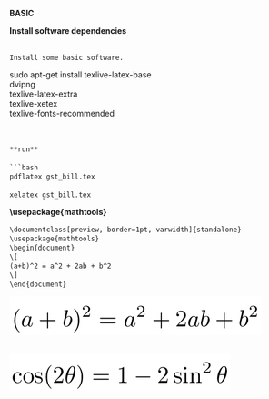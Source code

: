 
**BASIC**



**Install software dependencies**


```

Install some basic software.

```
sudo apt-get install texlive-latex-base \
dvipng \
texlive-latex-extra \
texlive-xetex \
texlive-fonts-recommended
```


**run**

```bash
pdflatex gst_bill.tex

xelatex gst_bill.tex

```



**\usepackage{mathtools}**


```
\documentclass[preview, border=1pt, varwidth]{standalone}
\usepackage{mathtools}
\begin{document}
\[
(a+b)^2 = a^2 + 2ab + b^2
\]
\end{document}
```

<img src="png/math_0.png" width="444" height="68"> <p></p>


```

```



<img src="png/math_1.png"> <p></p>




